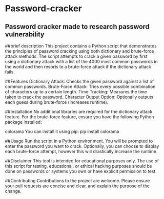 # Password-cracker
## Password cracker made to research password vulnerability

##brief description
This project contains a Python script that demonstrates the principles of password cracking using both dictionary and brute-force attack methods. The script attempts to crack a given password by first using a dictionary attack with a list of the 4000 most common passwords in the world and then resorts to a brute-force attack if the dictionary attack fails.

##Features
Dictionary Attack: Checks the given password against a list of common passwords.
Brute-Force Attack: Tries every possible combination of characters up to a certain length.
Time Tracking: Measures the time taken to crack the password.
Character Output Option: Optionally outputs each guess during brute-force (increases runtime).

##Installation
No additional libraries are required for the dictionary attack feature. For the brute-force feature, ensure you have the following Python package installed:

colorama
You can install it using pip:
pip install colorama

##Usage
Run the script in a Python environment. You will be prompted to enter the password you want to crack. Optionally, you can choose to display each brute-force attempt, however this will drastically increase the runtime.

##Disclaimer
This tool is intended for educational purposes only. The use of this script for testing, educational, or ethical hacking purposes should be done on passwords or systems you own or have explicit permission to test.

##Contributing
Contributions to the project are welcome. Please ensure your pull requests are concise and clear, and explain the purpose of the change.


